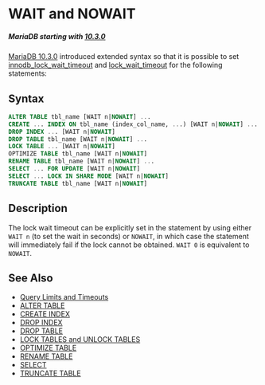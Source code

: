 # WAIT and NOWAIT

##### MariaDB starting with [10.3.0](/kb/en/mariadb-1030-release-notes/)

[MariaDB 10.3.0](/kb/en/mariadb-1030-release-notes/) introduced extended syntax so that it is possible to set [innodb_lock_wait_timeout](/kb/en/xtradbinnodb-server-system-variables/#innodb_lock_wait_timeout) and [lock_wait_timeout](/kb/en/server-system-variables/#lock_wait_timeout) for the following statements:

## Syntax

```sql
ALTER TABLE tbl_name [WAIT n|NOWAIT] ...
CREATE ... INDEX ON tbl_name (index_col_name, ...) [WAIT n|NOWAIT] ...
DROP INDEX ... [WAIT n|NOWAIT]
DROP TABLE tbl_name [WAIT n|NOWAIT] ...
LOCK TABLE ... [WAIT n|NOWAIT]
OPTIMIZE TABLE tbl_name [WAIT n|NOWAIT]
RENAME TABLE tbl_name [WAIT n|NOWAIT] ...
SELECT ... FOR UPDATE [WAIT n|NOWAIT]
SELECT ... LOCK IN SHARE MODE [WAIT n|NOWAIT]
TRUNCATE TABLE tbl_name [WAIT n|NOWAIT]
```

## Description

The lock wait timeout can be explicitly set in the statement by using either `WAIT n` (to set the wait in seconds) or `NOWAIT`, in which case the statement will immediately fail if the lock cannot be obtained. `WAIT 0` is equivalent to `NOWAIT`.

## See Also

- [Query Limits and Timeouts](/replication/optimization-and-tuning/query-optimizations/query-limits-and-timeouts/)
- [ALTER TABLE](/sql-statements-structure/sql-statements/data-definition/alter/alter-table/)
- [CREATE INDEX](/sql-statements-structure/sql-statements/data-definition/create/create-index/)
- [DROP INDEX](/sql-statements-structure/sql-statements/data-definition/drop/drop-index/)
- [DROP TABLE](/sql-statements-structure/sql-statements/data-definition/drop/drop-table/)
- [LOCK TABLES and UNLOCK TABLES](/kb/en/lock-tables-and-unlock-tables/)
- [OPTIMIZE TABLE](/replication/optimization-and-tuning/optimizing-tables/optimize-table/)
- [RENAME TABLE](/sql-statements-structure/sql-statements/data-definition/rename-table/)
- [SELECT](/sql-statements-structure/sql-statements/data-manipulation/selecting-data/select/)
- [TRUNCATE TABLE](/sql-statements-structure/sql-statements/table-statements/truncate-table/)